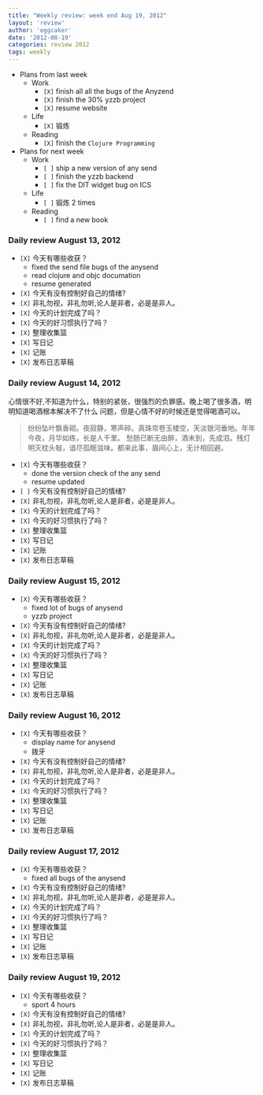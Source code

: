 ```yaml
---
title: "Weekly review: week end Aug 19, 2012" 
layout: 'review'
author: 'eggcaker'
date: '2012-08-19'
categories: review 2012
tags: weekly
---
```



  * Plans from last week 
    * Work 
      * `[X]` finish all all the bugs of the Anyzend 
      * `[X]` finish the 30% yzzb project 
      * `[X]` resume website 
    * Life 
      * `[X]` 锻炼 
    * Reading 
      * `[X]` finish the `Clojure Programming`
  * Plans for next week 
    * Work 
      * `[ ]` ship a new version of any send 
      * `[ ]` finish the yzzb backend 
      * `[ ]` fix the DIT widget bug on ICS 
    * Life 
      * `[ ]` 锻炼 2 times 
    * Reading 
      * `[ ]` find a new book 

### Daily review August 13, 2012

  * `[X]` 今天有哪些收获？ 
    * fixed the send file bugs of the anysend 
    * read clojure and objc documation 
    * resume generated 
  * `[X]` 今天有没有控制好自己的情绪? 
  * `[X]` 非礼勿视，非礼勿听,论人是非者，必是是非人。 
  * `[X]` 今天的计划完成了吗？ 
  * `[X]` 今天的好习惯执行了吗？ 
  * `[X]` 整理收集篮 
  * `[X]` 写日记 
  * `[X]` 记账 
  * `[X]` 发布日志草稿 

### Daily review August 14, 2012

心情很不好,不知道为什么，特别的紧张，很强烈的负罪感。晚上喝了很多酒，明明知道喝酒根本解决不了什么 问题，但是心情不好的时候还是觉得喝酒可以。

> 纷纷坠叶飘香砌。夜寂静，寒声碎。真珠帘卷玉楼空，天淡银河垂地。年年今夜，月华如练，长是人千里。
愁肠已断无由醉，酒未到，先成泪。残灯明灭枕头敧，谙尽孤眠滋味。都来此事，眉间心上，无计相回避。

  * `[X]` 今天有哪些收获？ 
    * done the version check of the any send 
    * resume updated 
  * `[ ]` 今天有没有控制好自己的情绪? 
  * `[X]` 非礼勿视，非礼勿听,论人是非者，必是是非人。 
  * `[X]` 今天的计划完成了吗？ 
  * `[X]` 今天的好习惯执行了吗？ 
  * `[X]` 整理收集篮 
  * `[X]` 写日记 
  * `[X]` 记账 
  * `[X]` 发布日志草稿 

### Daily review August 15, 2012

  * `[X]` 今天有哪些收获？ 
    * fixed lot of bugs of anysend 
    * yzzb project 
  * `[X]` 今天有没有控制好自己的情绪? 
  * `[X]` 非礼勿视，非礼勿听,论人是非者，必是是非人。 
  * `[X]` 今天的计划完成了吗？ 
  * `[X]` 今天的好习惯执行了吗？ 
  * `[X]` 整理收集篮 
  * `[X]` 写日记 
  * `[X]` 记账 
  * `[X]` 发布日志草稿 

### Daily review August 16, 2012

  * `[X]` 今天有哪些收获？ 
    * display name for anysend 
    * 拨牙 
  * `[X]` 今天有没有控制好自己的情绪? 
  * `[X]` 非礼勿视，非礼勿听,论人是非者，必是是非人。 
  * `[X]` 今天的计划完成了吗？ 
  * `[X]` 今天的好习惯执行了吗？ 
  * `[X]` 整理收集篮 
  * `[X]` 写日记 
  * `[X]` 记账 
  * `[X]` 发布日志草稿 

### Daily review August 17, 2012

  * `[X]` 今天有哪些收获？ 
    * fixed all bugs of the anysend 
  * `[X]` 今天有没有控制好自己的情绪? 
  * `[X]` 非礼勿视，非礼勿听,论人是非者，必是是非人。 
  * `[X]` 今天的计划完成了吗？ 
  * `[X]` 今天的好习惯执行了吗？ 
  * `[X]` 整理收集篮 
  * `[X]` 写日记 
  * `[X]` 记账 
  * `[X]` 发布日志草稿 

### Daily review August 19, 2012

  * `[X]` 今天有哪些收获？ 
    * sport 4 hours 
  * `[X]` 今天有没有控制好自己的情绪? 
  * `[X]` 非礼勿视，非礼勿听,论人是非者，必是是非人。 
  * `[X]` 今天的计划完成了吗？ 
  * `[X]` 今天的好习惯执行了吗？ 
  * `[X]` 整理收集篮 
  * `[X]` 写日记 
  * `[X]` 记账 
  * `[X]` 发布日志草稿 

